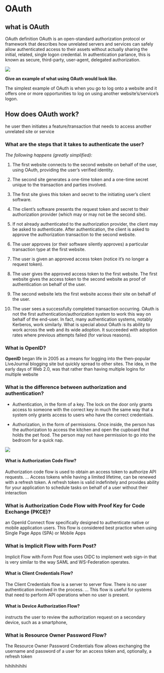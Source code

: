 # OAuth 




## what is OAuth
OAuth definition
OAuth is an open-standard authorization protocol or framework that describes how unrelated servers and services can safely allow authenticated access to their assets without actually sharing the initial, related, single logon credential. In authentication parlance, this is known as secure, third-party, user-agent, delegated authorization.


![](https://docs.microsoft.com/en-us/azure/active-directory/fundamentals/media/authentication-patterns/oauth.png)

**Give an example of what using OAuth would look like.**

The simplest example of OAuth is when you go to log onto a website and it offers one or more opportunities to log on using another website’s/service’s logon.








## How does OAuth work? 
he user then initiates a feature/transaction that needs to access another unrelated site or service

### What are the steps that it takes to authenticate the user?

*The following happens (greatly simplified):*

1. The first website connects to the second website on behalf of the user, using OAuth, providing the user’s verified identity.  
2. The second site generates a one-time token and a one-time secret unique to the transaction and parties involved.  
3. The first site gives this token and secret to the initiating user’s client software.  
4. The client’s software presents the request token and secret to their authorization provider (which may or may not be the second site).  
5. If not already authenticated to the authorization provider, the client may be asked to authenticate. After authentication, the client is asked to approve the authorization transaction to the second website.  

6. The user approves (or their software silently approves) a particular transaction type at the first website.  
7. The user is given an approved access token (notice it’s no longer a request token).  
8. The user gives the approved access token to the first website.
The first website gives the access token to the second website as proof of authentication on behalf of the user.  

9. The second website lets the first website access their site on behalf of the user.
10. The user sees a successfully completed transaction occurring.
OAuth is not the first authentication/authorization system to work this way on behalf of the end-user. In fact, many authentication systems, notably Kerberos, work similarly. What is special about OAuth is its ability to work across the web and its wide adoption. It succeeded with adoption rates where previous attempts failed (for various reasons).




### What is OpenID?

**OpenID**
 began life in 2005 as a means for logging into the then-popular LiveJournal blogging site but quickly spread to other sites. The idea, in the early days of Web 2.0, was that rather than having multiple logins for multiple website




### What is the difference between authorization and authentication?


 - Authentication, in the form of a key. The lock on the door only grants access to someone with the correct key in much the same way that a system only grants access to users who have the correct credentials.

 - Authorization, in the form of permissions. Once inside, the person has the authorization to access the kitchen and open the cupboard that holds the pet food. The person may not have permission to go into the bedroom for a quick nap. 


![](https://miro.medium.com/max/1080/1*quwFs1fFCvTvLT80e_QHVA.png)


#### What is Authorization Code Flow?
 Authorization code flow is used to obtain an access token to authorize API requests. ... Access tokens while having a limited lifetime, can be renewed with a refresh token. A refresh token is valid indefinitely and provides ability for your application to schedule tasks on behalf of a user without their interaction




### What is Authorization Code Flow with Proof Key for Code Exchange (PKCE)?
  an OpenId Connect flow specifically designed to authenticate native or mobile application users. This flow is considered best practice when using Single Page Apps (SPA) or Mobile Apps  





### What is Implicit Flow with Form Post?
  Implicit Flow with Form Post flow uses OIDC to implement web sign-in that is very similar to the way SAML and WS-Federation operates.





  #### What is Client Credentials Flow?
  
  The Client Credentials flow is a server to server flow. There is no user authentication involved in the process. ... This flow is useful for systems that need to perform API operations when no user is present.




  #### What is Device Authorization Flow?
   instructs the user to review the authorization request on a secondary device, such as a smartphone,




   ### What is Resource Owner Password Flow?
   The Resource Owner Password Credentials flow allows exchanging the username and password of a user for an access token and, optionally, a refresh token


hihihihihihi